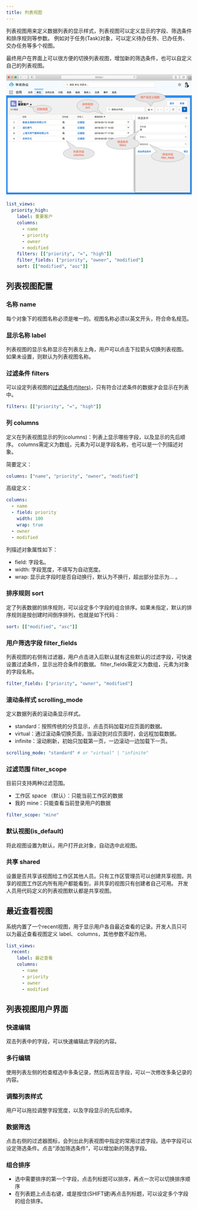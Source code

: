 ```yaml
---
title: 列表视图
---
```


列表视图用来定义数据列表的显示样式，列表视图可以定义显示的字段、筛选条件和排序规则等参数。 例如对于任务(Task)对象，可以定义待办任务、已办任务、交办任务等多个视图。

最终用户在界面上可以很方便的切换列表视图，增加新的筛选条件，也可以自定义自己的列表视图。

![列表视图效果](assets/listview_guide.png)
```yaml
list_views:
  priority_high:
    label: 重要客户
    columns:
      - name
      - priority
      - owner
      - modified
    filters: [["priority", "=", "high"]]
    filter_fields: ["priority", "owner", "modified"]
    sort: [["modified", "asc"]]
```

## 列表视图配置

### 名称 name
每个对象下的视图名称必须是唯一的。视图名称必须以英文开头，符合命名规范。

### 显示名称 label
列表视图的显示名称显示在列表左上角，用户可以点击下拉箭头切换列表视图。
如果未设置，则默认为列表视图名称。

### 过滤条件 filters
可以设定列表视图的[过滤条件(filters)](object_filter.md)，只有符合过滤条件的数据才会显示在列表中。
```yaml
filters: [["priority", "=", "high"]]
```

### 列 columns
定义在列表视图显示的列(columns)：列表上显示哪些字段，以及显示的先后顺序。
columns需定义为数组，元素为可以是字段名称，也可以是一个列描述对象。

简要定义：
```yaml
columns: ["name", "priority", "owner", "modified"]
```

高级定义：
```yaml
columns: 
  - name
  - field: priority 
    width: 100
    wrap: true
  - owner
  - modified
```
列描述对象属性如下：
- field: 字段名。
- width: 字段宽度，不填写为自动宽度。
- wrap: 显示此字段时是否自动换行，默认为不换行，超出部分显示为... 。

### 排序规则 sort
定了列表数据的排序规则，可以设定多个字段的组合排序。如果未指定，默认的排序规则是按创建时间倒序排列，也就是如下代码：
```yaml
sort: [["modified", "asc"]]
```

### 用户筛选字段 filter_fields
列表视图的右侧有过滤器，用户点击进入后默认就有这些默认的过滤字段，可快速设置过滤条件，显示出符合条件的数据。
filter_fields需定义为数组，元素为对象的字段名称。
```yaml
filter_fields: ["priority", "owner", "modified"]
```

### 滚动条样式 scrolling_mode
定义数据列表的滚动条显示样式。
- standard：按照传统的分页显示，点击页码加载对应页面的数据。
- virtual：通过滚动条切换页面，当滚动到对应页面时，会远程加载数据。
- infinite：滚动刷新，初始只加载第一页，一边滚动一边加载下一页。
```yaml
scrolling_mode: "standard" # or "virtual" | "infinite"
```

### 过滤范围 filter_scope
目前只支持两种过滤范围。
- 工作区 space （默认）：只能当前工作区的数据
- 我的 mine：只能查看当前登录用户的数据
```yaml
filter_scope: "mine"
```

### 默认视图(is_default)
将此视图设置为默认，用户打开此对象，自动选中此视图。

### 共享 shared
设置是否共享该视图给工作区其他人员。只有工作区管理员可以创建共享视图，共享的视图工作区内所有用户都能看到，非共享的视图只有创建者自己可用。
开发人员用代码定义的列表视图默认都是共享视图。

## 最近查看视图
系统内置了一个recent视图，用于显示用户各自最近查看的记录。开发人员只可以为最近查看视图定义 label、 columns，其他参数不起作用。
```yaml
list_views:
  recent:
    label: 最近查看
    columns:
      - name
      - priority
      - owner
      - modified
```

## 列表视图用户界面

### 快速编辑
双击列表中的字段，可以快速编辑此字段的内容。

### 多行编辑
使用列表左侧的检查框选中多条记录，然后再双击字段，可以一次修改多条记录的内容。

### 调整列表样式
用户可以拖拉调整字段宽度，以及字段显示的先后顺序。

### 数据筛选
点击右侧的过滤器图标，会列出此列表视图中指定的常用过滤字段。选中字段可以设定筛选条件。点击“添加筛选条件”，可以增加新的筛选字段。

### 组合排序
- 选中需要排序的第一个字段，点击列标题可以排序，再点一次可以切换排序顺序
- 在列表题上点击右键，或是按住(SHIFT键)再点击列标题，可以设定多个字段的组合排序。